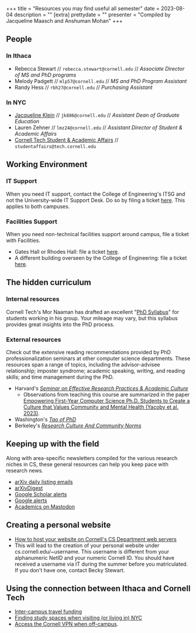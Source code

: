 +++
title = "Resources you may find useful all semester"
date = 2023-08-04
description = ""
[extra]
prettydate = ""
presenter = "Compiled by Jacqueline Maasch and Anshuman Mohan"
+++

## People

### In Ithaca

- Rebecca Stewart // `rebecca.stewart@cornell.edu` // _Associate Director of MS and PhD programs_
- Melody Padgett // `mlp57@cornell.edu` // _MS and PhD Program Assistant_
- Randy Hess // `rbh27@cornell.edu` // _Purchasing Assistant_


### In NYC

- [Jacqueline Klein](https://tech.cornell.edu/people/jacqueline-klein/) // `jk886@cornell.edu` // _Assistant Dean of Graduate Education_
- Lauren Zehner // `lmz24@cornell.edu` // _Assistant Director of Student & Academic Affairs_
- [Cornell Tech Student & Academic Affairs](https://studentaffairs.tech.cornell.edu/about-student-services/who-we-are/) // `studentaffairs@tech.cornell.edu`


## Working Environment

### IT Support

When you need IT support, contact the College of Engineering's ITSG and not the University-wide IT Support Desk. Do so by filing a ticket [here](https://it.coecis.cornell.edu/). This applies to both campuses.

### Facilities Support

When you need non-technical facilities support around campus, file a ticket with Facilities.
- Gates Hall or Rhodes Hall: file a ticket [here](https://tdx.cornell.edu/TDClient/171/Portal/Home/).
- A different building overseen by the College of Engineering: file a ticket [here](https://tdx.cornell.edu/TDClient/133/Portal/Home/).


## The hidden curriculum

### Internal resources

Cornell Tech's Mor Naaman has drafted an excellent "[PhD Syllabus](https://s.tech.cornell.edu/phd-syllabus/)" for students working in his group. Your mileage may vary, but this syllabus provides great insights into the PhD process.

### External resources

Check out the extensive reading recommendations provided by PhD professionalization seminars at other computer science departments. These resources span a range of topics, including the advisor-advisee relationship; imposter syndrome; academic speaking, writing, and reading skills; and time management during the PhD.

- Harvard's [_Seminar on Effective Research Practices & Academic Culture_
](https://yanivyacoby.github.io/harvard-cs290/readings/)
  - Observations from teaching this course are summarized in the paper [Empowering First-Year Computer Science Ph.D. Students to Create a Culture that Values Community and Mental Health (Yacoby et al. 2023)](https://arxiv.org/pdf/2208.12650.pdf).
- Washington's [_Tao of PhD_](https://courses.cs.washington.edu/courses/cse590x/22wi/resources/)
- Berkeley's [_Research Culture And Community Norms_](https://inst.eecs.berkeley.edu/~cs298-7/fa20/lectures/)

## Keeping up with the field

Along with area-specific newsletters compiled for the various research niches in CS, these general resources can help you keep pace with research news.

- [arXiv daily listing emails](https://info.arxiv.org/help/subscribe.html#subscribe-to-daily-listing-emails)
- [arXivDigest](https://arxivdigest.org/)
- [Google Scholar alerts](https://www.nihlibrary.nih.gov/resources/subject-guides/keeping-current/creating-alerts-google-scholar)
- [Google alerts](https://support.google.com/websearch/answer/4815696?hl=en)
- [Academics on Mastodon](https://github.com/nathanlesage/academics-on-mastodon)


## Creating a personal website

- [How to host your website on Cornell's CS Department web servers](https://it.coecis.cornell.edu/cis/cisweb/)
- This will lead to the creation of your personal website under cs.cornell.edu/~username.
This username is different from your alphanumeric NetID and your numeric Cornell ID.
You should have received a username via IT during the summer before you matriculated. If you don't have one, contact Becky Stewart.

## Using the connection between Ithaca and Cornell Tech

- [Inter-campus travel funding](https://www.cs.cornell.edu/phd/current-students/travel-funding-opportunities)
- [Finding study spaces when visiting (or living in) NYC](https://johnson.library.cornell.edu/faqs/where-can-i-find-study-space-in-new-york-city-or-outside-ithaca/)
- [Access the Cornell VPN when off-campus](https://it.cornell.edu/cuvpn/connect-mac-cu-vpn).
